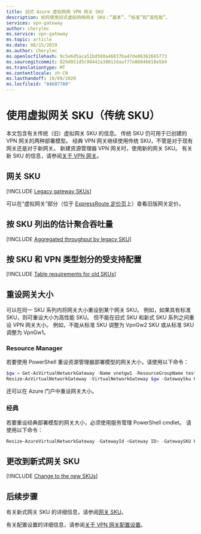 ```yaml
---
title: 旧式 Azure 虚拟网络 VPN 网关 SKU
description: 如何使用旧式虚拟网络网关 SKU；“基本”、“标准”和“高性能”。
services: vpn-gateway
author: cherylmc
ms.service: vpn-gateway
ms.topic: article
ms.date: 08/15/2019
ms.author: cherylmc
ms.openlocfilehash: 9c5e6d5aca51bd560a46837ba47de86362665773
ms.sourcegitcommit: 829d951d5c90442a38012daaf77e86046018e5b9
ms.translationtype: MT
ms.contentlocale: zh-CN
ms.lasthandoff: 10/09/2020
ms.locfileid: "84687780"
---
```

# <a name="working-with-virtual-network-gateway-skus-legacy-skus"></a>使用虚拟网关 SKU（传统 SKU）

本文包含有关传统（旧）虚拟网关 SKU 的信息。 传统 SKU 仍可用于已创建的 VPN 网关的两种部署模型。 经典 VPN 网关继续使用传统 SKU，不管是对于现有网关还是对于新网关。 新建资源管理器 VPN 网关时，使用新的网关 SKU。 有关新 SKU 的信息，请参阅[关于 VPN 网关](vpn-gateway-about-vpngateways.md)。

## <a name="gateway-skus"></a><a name="gwsku"></a>网关 SKU

[!INCLUDE [Legacy gateway SKUs](../../includes/vpn-gateway-gwsku-legacy-include.md)]

可以在“虚拟网关”部分（位于 [ExpressRoute 定价页](https://azure.microsoft.com/pricing/details/expressroute)上）查看旧版网关定价。

## <a name="estimated-aggregate-throughput-by-sku"></a><a name="agg"></a>按 SKU 列出的估计聚合吞吐量

[!INCLUDE [Aggregated throughput by legacy SKU](../../includes/vpn-gateway-table-gwtype-legacy-aggtput-include.md)]

## <a name="supported-configurations-by-sku-and-vpn-type"></a><a name="config"></a>按 SKU 和 VPN 类型划分的受支持配置

[!INCLUDE [Table requirements for old SKUs](../../includes/vpn-gateway-table-requirements-legacy-sku-include.md)]

## <a name="resize-a-gateway"></a><a name="resize"></a>重设网关大小

可以在同一 SKU 系列内将网关大小重设到某个网关 SKU。 例如，如果具有标准 SKU，则可重设大小为高性能 SKU。 但不能在旧式 SKU 和新式 SKU 系列之间重设 VPN 网关大小。 例如，不能从标准 SKU 调整为 VpnGw2 SKU 或从标准 SKU 调整为 VpnGw1。

### <a name="resource-manager"></a>Resource Manager

若要使用 PowerShell 重设资源管理器部署模型的网关大小，请使用以下命令：

```powershell
$gw = Get-AzVirtualNetworkGateway -Name vnetgw1 -ResourceGroupName testrg
Resize-AzVirtualNetworkGateway -VirtualNetworkGateway $gw -GatewaySku HighPerformance
```

还可以在 Azure 门户中重设网关大小。

### <a name="classic"></a><a name="classicresize"></a>经典

若要重设经典部署模型的网关大小，必须使用服务管理 PowerShell cmdlet。 请使用以下命令：

```powershell
Resize-AzureVirtualNetworkGateway -GatewayId <Gateway ID> -GatewaySKU HighPerformance
```

## <a name="change-to-the-new-gateway-skus"></a><a name="change"></a>更改到新式网关 SKU

[!INCLUDE [Change to the new SKUs](../../includes/vpn-gateway-gwsku-change-legacy-sku-include.md)]

## <a name="next-steps"></a>后续步骤

有关新式网关 SKU 的详细信息，请参阅[网关 SKU](vpn-gateway-about-vpngateways.md#gwsku)。

有关配置设置的详细信息，请参阅[关于 VPN 网关配置设置](vpn-gateway-about-vpn-gateway-settings.md)。
